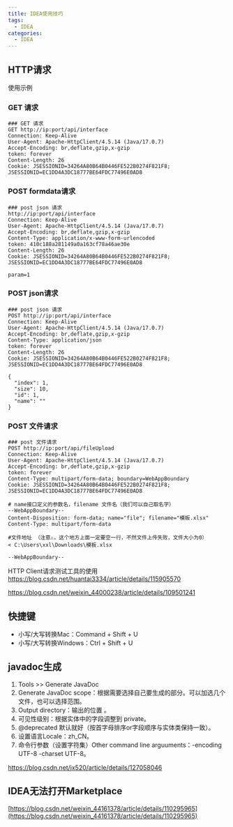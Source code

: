 ```yaml
---
title: IDEA使用技巧
tags:
  - IDEA
categories:
  - IDEA
---
```




## HTTP请求

使用示例

### GET 请求

~~~http
### GET 请求
GET http://ip:port/api/interface
Connection: Keep-Alive
User-Agent: Apache-HttpClient/4.5.14 (Java/17.0.7)
Accept-Encoding: br,deflate,gzip,x-gzip
token: forever
Content-Length: 26
Cookie: JSESSIONID=34264A80B64B0446FE522B0274F821F8; JSESSIONID=EC1DD4A3DC18777BE64FDC77496E0AD8
~~~

### POST  formdata请求

~~~http
### post json 请求
http://ip:port/api/interface
Connection: Keep-Alive
User-Agent: Apache-HttpClient/4.5.14 (Java/17.0.7)
Accept-Encoding: br,deflate,gzip,x-gzip
Content-Type: application/x-www-form-urlencoded
token: 410c188a281149a0a163cf78a46ae30e
Content-Length: 26
Cookie: JSESSIONID=34264A80B64B0446FE522B0274F821F8; JSESSIONID=EC1DD4A3DC18777BE64FDC77496E0AD8

param=1

~~~

### POST  json请求

~~~http
### post json 请求
POST http://ip:port/api/interface
Connection: Keep-Alive
User-Agent: Apache-HttpClient/4.5.14 (Java/17.0.7)
Accept-Encoding: br,deflate,gzip,x-gzip
Content-Type: application/json
token: forever
Content-Length: 26
Cookie: JSESSIONID=34264A80B64B0446FE522B0274F821F8; JSESSIONID=EC1DD4A3DC18777BE64FDC77496E0AD8

{
  "index": 1,
  "size": 10,
  "id": 1,
  "name": ""
}
~~~

### POST 文件请求

~~~http
### post 文件请求
POST http://ip:port/api/fileUpload
Connection: Keep-Alive
User-Agent: Apache-HttpClient/4.5.14 (Java/17.0.7)
Accept-Encoding: br,deflate,gzip,x-gzip
token: forever
Content-Type: multipart/form-data; boundary=WebAppBoundary
Cookie: JSESSIONID=34264A80B64B0446FE522B0274F821F8; JSESSIONID=EC1DD4A3DC18777BE64FDC77496E0AD8

# name接口定义的参数名，filename 文件名（我们可以自己取名字）
--WebAppBoundary--
Content-Disposition: form-data; name="file"; filename="模板.xlsx"
Content-Type: multipart/form-data

#文件地址 （注意⚠️，这个地方上面一定要空一行，不然文件上传失败，文件大小为0）
< C:\Users\xxl\Downloads\模板.xlsx

--WebAppBoundary--
~~~

HTTP Client请求测试工具的使用 https://blog.csdn.net/huantai3334/article/details/115905570

https://blog.csdn.net/weixin_44000238/article/details/109501241





## 快捷键

- 小写/大写转换Mac：Command + Shift + U
- 小写/大写转换Windows：Ctrl + Shift + U



## javadoc生成

1. Tools >> Generate JavaDoc
2. Generate JavaDoc scope：根据需要选择自己要生成的部分。可以加选几个文件，也可以选择范围。
3. Output directory：输出的位置 。
4. 可见性级别：根据实体中的字段调整到 private。
5. @deprecated 默认就好（按首字母排序or字段顺序与实体类保持一致）。
6. 设置语言Locale：zh_CN。
7. 命令行参数（设置字符集）Other command line arguuments：-encoding UTF-8 -charset UTF-8。

https://blog.csdn.net/jx520/article/details/127058046



## IDEA无法打开Marketplace

[https://blog.csdn.net/weixin_44161378/article/details/110295965](https://blog.csdn.net/weixin_44161378/article/details/110295965)